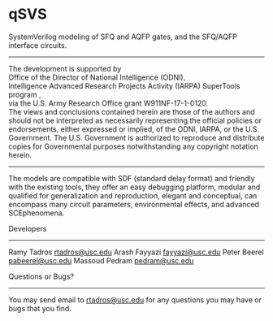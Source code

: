 # qSVS

SystemVerilog modeling of SFQ and AQFP gates, and the SFQ/AQFP interface circuits.  

--------------------------------------------------------------------------------
The development is supported by                                                 
   Office of the Director of National Intelligence (ODNI),            
   Intelligence Advanced Research Projects Activity (IARPA) SuperTools program ,          
   via the U.S. Army Research Office grant W911NF-17-1-0120.          
   The views and conclusions contained herein are those of the authors and should not be interpreted as necessarily representing the official policies or endorsements, either expressed or implied, of the ODNI, IARPA, or the U.S. Government. The U.S. Government is authorized to reproduce and distribute copies for Governmental purposes notwithstanding any copyright notation herein.
							
--------------------------------------------------------------------------------

The models are compatible with SDF (standard delay format) and friendly with the existing tools, they offer an easy debugging platform, modular and qualified for generalization and reproduction, elegant and conceptual, can encompass many circuit parameters, environmental effects, and advanced SCEphenomena.


Developers
***********
Ramy Tadros <rtadros@usc.edu>
Arash Fayyazi <fayyazi@usc.edu>
Peter Beerel <pabeerel@usc.edu>
Massoud Pedram <pedram@usc.edu>


Questions or Bugs?
***********
You may send email to  <rtadros@usc.edu> for any questions you may have or bugs that you find.
